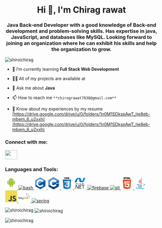 <h1 align="center">Hi 👋, I'm Chirag rawat</h1>
<h3 align="center">Java Back-end Developer with a good knowledge of Back-end development and problem-solving skills. Has expertise in java, JavaScript, and databases like MySQL. Looking forward to joining an organization where he can exhibit his skills and help the organization to grow.</h3>

<p align="left"> <img src="https://komarev.com/ghpvc/?username=shiroichirag&label=Profile%20views&color=0e75b6&style=flat" alt="shiroichirag" /> </p>

- 🌱 I’m currently learning ****Full Stack Web Development****

- 👨‍💻 All of my projects are available at 

- 💬 Ask me about **Java**

- 📫 How to reach me `**chiragrawat7838@gmail.com**`

- 📄 Know about my experiences by my resume [https://drive.google.com/drive/u/0/folders/1n0M1SDkspAwT_tje8eb-mbem_6_u2xxh](https://drive.google.com/drive/u/0/folders/1n0M1SDkspAwT_tje8eb-mbem_6_u2xxh)

<h3 align="left">Connect with me:</h3>
<p align="left">
<a href="https://www.linkedin.com/in/chirag-rawat-500731239/" target="blank"><img align="center" src="https://raw.githubusercontent.com/rahuldkjain/github-profile-readme-generator/master/src/images/icons/Social/linked-in-alt.svg"  height="30" width="40" /></a>
</p>

<h3 align="left">Languages and Tools:</h3>
<p align="left"> <a href="https://developer.android.com" target="_blank" rel="noreferrer"> <img src="https://raw.githubusercontent.com/devicons/devicon/master/icons/android/android-original-wordmark.svg" alt="android" width="40" height="40"/> </a> <a href="https://www.gnu.org/software/bash/" target="_blank" rel="noreferrer"> <img src="https://www.vectorlogo.zone/logos/gnu_bash/gnu_bash-icon.svg" alt="bash" width="40" height="40"/> </a> <a href="https://www.cprogramming.com/" target="_blank" rel="noreferrer"> <img src="https://raw.githubusercontent.com/devicons/devicon/master/icons/c/c-original.svg" alt="c" width="40" height="40"/> </a> <a href="https://www.w3schools.com/cpp/" target="_blank" rel="noreferrer"> <img src="https://raw.githubusercontent.com/devicons/devicon/master/icons/cplusplus/cplusplus-original.svg" alt="cplusplus" width="40" height="40"/> </a> <a href="https://www.w3schools.com/css/" target="_blank" rel="noreferrer"> <img src="https://raw.githubusercontent.com/devicons/devicon/master/icons/css3/css3-original-wordmark.svg" alt="css3" width="40" height="40"/> </a> <a href="https://dotnet.microsoft.com/" target="_blank" rel="noreferrer"> <img src="https://raw.githubusercontent.com/devicons/devicon/master/icons/dot-net/dot-net-original-wordmark.svg" alt="dotnet" width="40" height="40"/> </a> <a href="https://firebase.google.com/" target="_blank" rel="noreferrer"> <img src="https://www.vectorlogo.zone/logos/firebase/firebase-icon.svg" alt="firebase" width="40" height="40"/> </a> <a href="https://git-scm.com/" target="_blank" rel="noreferrer"> <img src="https://www.vectorlogo.zone/logos/git-scm/git-scm-icon.svg" alt="git" width="40" height="40"/> </a> <a href="https://www.w3.org/html/" target="_blank" rel="noreferrer"> <img src="https://raw.githubusercontent.com/devicons/devicon/master/icons/html5/html5-original-wordmark.svg" alt="html5" width="40" height="40"/> </a> <a href="https://www.java.com" target="_blank" rel="noreferrer"> <img src="https://raw.githubusercontent.com/devicons/devicon/master/icons/java/java-original.svg" alt="java" width="40" height="40"/> </a> <a href="https://developer.mozilla.org/en-US/docs/Web/JavaScript" target="_blank" rel="noreferrer"> <img src="https://raw.githubusercontent.com/devicons/devicon/master/icons/javascript/javascript-original.svg" alt="javascript" width="40" height="40"/> </a> <a href="https://www.mysql.com/" target="_blank" rel="noreferrer"> <img src="https://raw.githubusercontent.com/devicons/devicon/master/icons/mysql/mysql-original-wordmark.svg" alt="mysql" width="40" height="40"/> </a> <a href="https://spring.io/" target="_blank" rel="noreferrer"> <img src="https://www.vectorlogo.zone/logos/springio/springio-icon.svg" alt="spring" width="40" height="40"/> </a> </p>

<p><img align="left" src="https://github-readme-stats.vercel.app/api/top-langs?username=shiroichirag&show_icons=true&locale=en&layout=compact" alt="shiroichirag" /></p>

<p>&nbsp;<img align="center" src="https://github-readme-stats.vercel.app/api?username=shiroichirag&show_icons=true&locale=en" alt="shiroichirag" /></p>

<p><img align="center" src="https://github-readme-streak-stats.herokuapp.com/?user=shiroichirag&" alt="shiroichirag" /></p>

